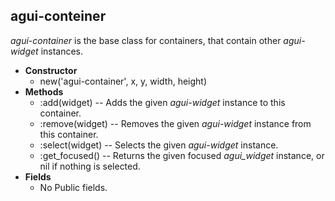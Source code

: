 agui-conteiner
--------------

_agui-container_ is the base class for containers, that contain other _agui-widget_ instances.

  * **Constructor**
    * new('agui-container', x, y, width, height)
  * **Methods**
    * :add(widget) -- Adds the given _agui-widget_ instance to this container.
    * :remove(widget) -- Removes the given _agui-widget_ instance from this container.
    * :select(widget) -- Selects the given _agui-widget_ instance.
    * :get_focused() -- Returns the given focused _agui_widget_ instance, or nil if nothing is selected.
  * **Fields**
    * No Public fields.
